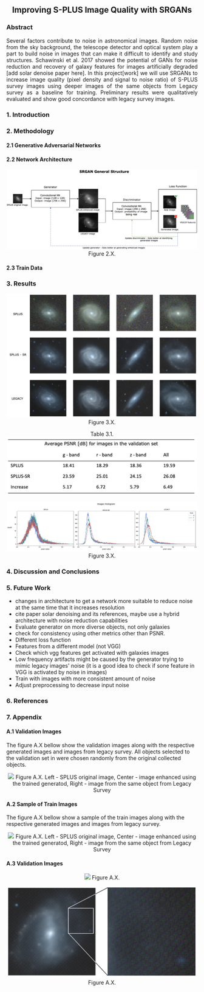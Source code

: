 <div align="center">
    <h2>Improving S-PLUS Image Quality with SRGANs</h2>
</div>

### Abstract

<p align="justify">
Several factors contribute to noise in astronomical images. Random noise from the sky background, the telescope detector and optical system play a part to build noise in images that can make it difficult to identify and study structures. Schawinski et al. 2017 showed the potential of GANs for noise reduction and recovery of galaxy features for images artificially degraded [add solar denoise paper here]. In this project[work] we will use SRGANs to increase image quality (pixel density and signal to noise ratio) of S-PLUS survey images using deeper images of the same objects from Legacy survey as a baseline for training. Preliminary results were qualitatively evaluated and show good concordance with legacy survey images.
</p>

### 1. Introduction

### 2. Methodology

#### 2.1 Generative Adversarial Networks

#### 2.2 Network Architecture
<p align="center">
  <img  src="./images/schematics.png"/>   
  Figure 2.X. 
</p>

#### 2.3 Train Data

### 3. Results

<p align="center">
  <img src="./images/validation_images.png"/>   
  Figure 3.X. 
</p>

<p align="center">
  Table 3.1. 
  <img src="./images/PSNR.png"/>   
</p>

<p align="center">
  <img src="./images/histogram.png"/>   
  Figure 3.X. 
</p>

### 4. Discussion and Conclusions

### 5. Future Work
- changes in architecture to get a network more suitable to reduce noise at the same time that it increases resolution
- cite paper solar denoising and its references, maybe use a hybrid architecture with noise reduction capabilities
- Evaluate generator on more diverse objects, not only galaxies
- check for consistency using other metrics other than PSNR.
- Different loss function
- Features from a different model (not VGG)
- Check which vgg features get activated with galaxies images
- Low frequency artifacts might be caused by the generator trying to mimic legacy images' noise (it is a good idea to check if sone feature in VGG is activated by noise in images)
- Train with images with more consistent amount of noise
- Adjust preprocessing to decrease input noise

### 6. References

### 7. Appendix
#### A.1 Validation Images

The figure A.X bellow show the validation images along with the respective generated images and images from legacy survey. All objects selected to the validation set in were chosen randomly from the original collected objects.

<p align="center">
  <img src="./images/validation.png"/>
  Figure A.X. Left - SPLUS original image, Center - image enhanced using the trained generatod, Right - image from the same object from Legacy Survey
</p>

#### A.2 Sample of Train Images

The figure A.X bellow show a sample of the train images along with the respective generated images and images from legacy survey.

<p align="center">
  <img src="./images/train.png"/>
  Figure A.X. Left - SPLUS original image, Center - image enhanced using the trained generatod, Right - image from the same object from Legacy Survey
</p>

#### A.3 Validation Images

<p align="center">
  <img src="./images/limitations_01.png"/>   
  Figure A.X. 
</p>
    
<p align="center">
  <img src="./images/limitations_02.png"/>       
  Figure A.X. 
</p>